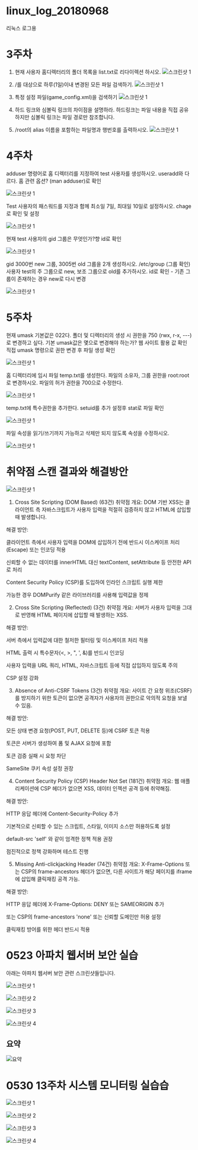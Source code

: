 # linux_log_20180968
리눅스 로그용

# 3주차

1. 현재 사용자 홈디렉터리의 폴더 목록을 list.txt로 리다이렉션 하시오.
![스크린샷 1](./스크린샷/3주차/1.png)


2. /를 대상으로 하루(1일)이내 변경된 모든 파일 검색하기.
![스크린샷 1](./스크린샷/3주차/2.png)


3. 특정 설정 파일(game_config.xml)을 검색하기
![스크린샷 1](./스크린샷/3주차/3.png)


4. 하드 링크와 심볼릭 링크의 차이점을 설명하라.
하드링크는 파일 내용을 직접 공유하지만 심볼릭 링크는 파일 경로만 참조합니다.

5. /root의 alias 이름을 포함하는 파일명과 행번호를 출력하시오.
![스크린샷 1](./스크린샷/3주차/4.png)


# 4주차

adduser 명령어로 홈 디렉터리를 지정하여 test 사용자를 생성하시오.
useradd와 다르다. 홈 관련 옵션? (man adduser)로 확인

![스크린샷 1](./스크린샷/4주차/1.png)


Test 사용자의 패스워드를 지정과 함께 최소일 7일, 최대일 10일로 설정하시오.
chage로 확인 및 설정

![스크린샷 1](./스크린샷/4주차/2.png)

현재 test 사용자의 gid 그룹은 무엇인가?향 
id로 확인

![스크린샷 1](./스크린샷/4주차/3.png)

gid 3000번 new 그룹, 3005번 old 그룹을 2개 생성하시오.
/etc/group (그룹 확인)
사용자 test의 주 그룹으로 new, 보조 그룹으로 old를 추가하시오.
id로 확인 - 기존 그룹이 존재하는 경우 new로 다시 변경

![스크린샷 1](./스크린샷/4주차/5.png)

# 5주차

현재 umask 기본값은 022다. 폴더 및 디렉터리의 생성 시 권한을 750 (rwx, r-x, ---) 로 변경하고 싶다. 기본 umask값은 몇으로 변경해야 하는가?
웹 사이트 활용 값 확인
직접 umask 명령으로 권한 변경 후 파일 생성 확인

![스크린샷 1](./스크린샷/5주차/1.png)

홈 디렉터리에 임시 파일 temp.txt를 생성한다.
파일의 소유자, 그룹 권한을 root:root 로 변경하시오. 
파일의 허가 권한을 700으로 수정한다.

![스크린샷 1](./스크린샷/5주차/2.png)

temp.txt에 특수권한을 추가한다.
setuid를 추가 설정후 stat로 파일 확인

![스크린샷 1](./스크린샷/5주차/3.png)

파일 속성을 읽기/쓰기까지 가능하고 삭제만 되지 않도록 속성을 수정하시오.

![스크린샷 1](./스크린샷/5주차/4.png)




# 취약점 스캔 결과와 해결방안

![스크린샷 1](./스크린샷/취약성상위5개/1.png)

1. Cross Site Scripting (DOM Based) (63건)
취약점 개요:
DOM 기반 XSS는 클라이언트 측 자바스크립트가 사용자 입력을 적절히 검증하지 않고 HTML에 삽입할 때 발생합니다.

해결 방안:

클라이언트 측에서 사용자 입력을 DOM에 삽입하기 전에 반드시 이스케이프 처리(Escape) 또는 인코딩 적용

신뢰할 수 없는 데이터를 innerHTML 대신 textContent, setAttribute 등 안전한 API로 처리

Content Security Policy (CSP)를 도입하여 인라인 스크립트 실행 제한

가능한 경우 DOMPurify 같은 라이브러리를 사용해 입력값을 정제

2. Cross Site Scripting (Reflected) (3건)
취약점 개요:
서버가 사용자 입력을 그대로 반영해 HTML 페이지에 삽입할 때 발생하는 XSS.

해결 방안:

서버 측에서 입력값에 대한 철저한 필터링 및 이스케이프 처리 적용

HTML 출력 시 특수문자(<, >, ", ', &)를 반드시 인코딩

사용자 입력을 URL 쿼리, HTML, 자바스크립트 등에 직접 삽입하지 않도록 주의

CSP 설정 강화

3. Absence of Anti-CSRF Tokens (3건)
취약점 개요:
사이트 간 요청 위조(CSRF)를 방지하기 위한 토큰이 없으면 공격자가 사용자의 권한으로 악의적 요청을 보낼 수 있음.

해결 방안:

모든 상태 변경 요청(POST, PUT, DELETE 등)에 CSRF 토큰 적용

토큰은 서버가 생성하여 폼 및 AJAX 요청에 포함

토큰 검증 실패 시 요청 차단

SameSite 쿠키 속성 설정 권장

4. Content Security Policy (CSP) Header Not Set (181건)
취약점 개요:
웹 애플리케이션에 CSP 헤더가 없으면 XSS, 데이터 인젝션 공격 등에 취약해짐.

해결 방안:

HTTP 응답 헤더에 Content-Security-Policy 추가

기본적으로 신뢰할 수 있는 스크립트, 스타일, 이미지 소스만 허용하도록 설정

default-src 'self' 와 같이 엄격한 정책 적용 권장

점진적으로 정책 강화하며 테스트 진행

5. Missing Anti-clickjacking Header (74건)
취약점 개요:
X-Frame-Options 또는 CSP의 frame-ancestors 헤더가 없으면, 다른 사이트가 해당 페이지를 iframe에 삽입해 클릭재킹 공격 가능.

해결 방안:

HTTP 응답 헤더에 X-Frame-Options: DENY 또는 SAMEORIGIN 추가

또는 CSP의 frame-ancestors 'none' 또는 신뢰할 도메인만 허용 설정

클릭재킹 방어를 위한 헤더 반드시 적용


# 0523 아파치 웹서버 보안 실습 

아래는 아파치 웹서버 보안 관련 스크린샷들입니다.


![스크린샷 1](./스크린샷/아파치웹서버보안/1.png)


![스크린샷 2](./스크린샷/아파치웹서버보안/2.png)


![스크린샷 3](./스크린샷/아파치웹서버보안/3.png)


![스크린샷 4](./스크린샷/아파치웹서버보안/4.png)

## 요약
![요약](./스크린샷/아파치웹서버보안/요약.png)



# 0530 13주차 시스템 모니터링 실습습

![스크린샷 1](./스크린샷/시스템모니터링실습/1.png)


![스크린샷 2](./스크린샷/시스템모니터링실습/2.png)


![스크린샷 3](./스크린샷/시스템모니터링실습/3.png)


![스크린샷 4](./스크린샷/시스템모니터링실습/4.png)